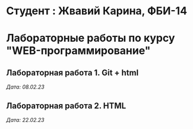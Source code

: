# Студент : Жвавий Карина, ФБИ-14

# Лабораторные работы по курсу "WEB-программирование"

## Лабораторная работа 1. Git + html

*Дата: 08.02.23*

## Лабораторная работа 2. HTML
*Дата: 22.02.23*
